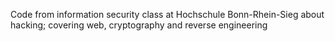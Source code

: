 Code from information security class at Hochschule Bonn-Rhein-Sieg about hacking; covering web, cryptography and reverse engineering
